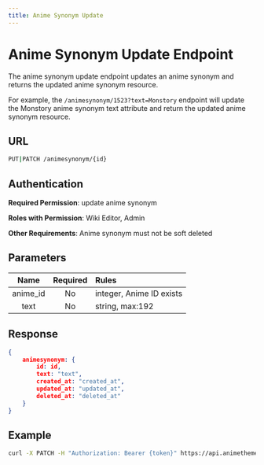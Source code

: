 ```yaml
---
title: Anime Synonym Update
---
```


# Anime Synonym Update Endpoint

The anime synonym update endpoint updates an anime synonym and returns the updated anime synonym resource.

For example, the `/animesynonym/1523?text=Monstory` endpoint will update the Monstory anime synonym text attribute and return the updated anime synonym resource.

## URL

```sh
PUT|PATCH /animesynonym/{id}
```

## Authentication

**Required Permission**: update anime synonym

**Roles with Permission**: Wiki Editor, Admin

**Other Requirements**: Anime synonym must not be soft deleted

## Parameters

| Name     | Required | Rules                    |
| :------: | :------: | :----------------------- |
| anime_id | No       | integer, Anime ID exists |
| text     | No       | string, max:192          |

## Response

```json
{
    animesynonym: {
        id: id,
        text: "text",
        created_at: "created_at",
        updated_at: "updated_at",
        deleted_at: "deleted_at"
    }
}
```

## Example

```bash
curl -X PATCH -H "Authorization: Bearer {token}" https://api.animethemes.moe/animesynonym/1523
```
